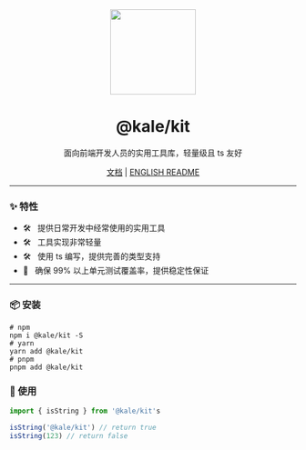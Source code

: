 <div align="center">
  <a href="https://kale.xulai.fun/zh">
    <img src="https://kale.xulai.fun/logo.svg" width="150">
  </a>
  <h1>@kale/kit</h1>
  <p>面向前端开发人员的实用工具库，轻量级且 ts 友好</p>
  <p>
    <a href="https://kale.xulai.fun/zh">文档</a> |
    <a href="https://github.com/PeopleWhoListenToStories/kale/blob/main/packages/kale-kit/README.md">ENGLISH README</a>
  </p>
</div>

---

### ✨ 特性

- 🛠️ &nbsp; 提供日常开发中经常使用的实用工具
- 🛠️ &nbsp; 工具实现非常轻量
- 🛠️ &nbsp; 使用 ts 编写，提供完善的类型支持
- 💪 &nbsp; 确保 99% 以上单元测试覆盖率，提供稳定性保证

---

### 📦 安装

```shell
# npm
npm i @kale/kit -S
# yarn
yarn add @kale/kit
# pnpm
pnpm add @kale/kit
```

### 🚀 使用

```ts
import { isString } from '@kale/kit's

isString('@kale/kit') // return true
isString(123) // return false
```
